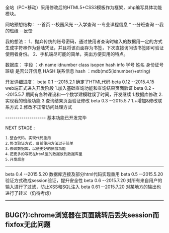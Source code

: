 全站（PC+移动）采用修改后的HTML5+CSS3模板作为框架，php编写具体功能模块。

网站预想结构：
--首页
--校园风光
--入学查询
  --专业课程信息 *
  --分班查询
  --我的班级
--反馈

我的想法：
1、抛弃传统的账号密码，通过使用者查询时输入的数据用一定的方式生成字符串作为登陆凭证，并且将该页面存为书签，下次直接访问该书签即可验证使用者身份。
2、手机端尽可能的简单，突出方便实用的特点。

数据库：
字段 ：xh     name   idnumber    class         isopen          hash       info
      学号   姓名   身份证号    班级          是否公开信息    HASH       联系信息
hash ：mdb(md5(idnumber)+string)

开发详细进度：
beta 0.1  --2015.2.1      确定了HTML代码
beta 0.12 --2015.4.15     web端正式进入开发阶段
					        1.加入基础查询功能和查询结果页面验证
beta 0.2  --2015.5.7      期间有各种课设和一个数学建模耽误了时间，开发继续
					        1.数据库修改
					        2.实现我的班级功能
					        3.查询结果页面验证修改
beta 0.3  --2015.5.7 		1.+增加&修改联系方式
							2.修改不正常访问处理方式

--------------------	  基本功能已开发完毕

NEXT STAGE :

	1.整合代码，实现代码重用
	2.修改验证方式，目前使用方法过于简单
	3.修改数据库，以便更好的拓展功能
	4.把更多的写死在html里的数据放到数据库里
	5.开发后台

--------------------

beta 0.4  --2015.5.20 	   数据库连接及部分html代码实现重用
beta 0.5  --2015.5.20      验证方式改成session验证，提升安全性
beta 0.6  --2015.7.20      对所有来自用户的输入进行了过滤，防止XSS和SQL注入
beta 0.61 --2015.7.20      对某地方的输出也进行了转义（仍待考虑）

--------------------
BUG(?):chrome浏览器在页面跳转后丢失session而fixfox无此问题
--------------------
